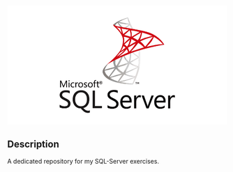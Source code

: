 <p align="center"><img src="https://github.com/JefersonOMoreira/SQL-Server/blob/main/SQLServer-Logo.png" width="800"></a></p>

## Description

A dedicated repository for my SQL-Server exercises.
